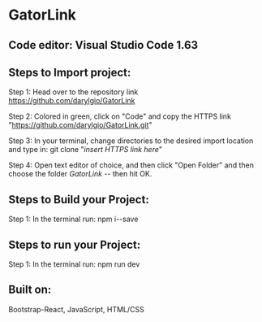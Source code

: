 # GatorLink

## Code editor: Visual Studio Code 1.63

## Steps to Import project:
Step 1: Head over to the repository link https://github.com/darylgio/GatorLink

Step 2: Colored in green, click on "Code" and copy the HTTPS link "https://github.com/darylgio/GatorLink.git"

Step 3: In your terminal, change directories to the desired import location and type in: git clone "*insert HTTPS link here*"

Step 4: Open text editor of choice, and then click "Open Folder" and then choose the folder *GatorLink* -- then hit OK.

## Steps to Build your Project:
Step 1: In the terminal run: npm i--save
 
## Steps to run your Project:
Step 1: In the terminal run: npm run dev

## Built on:
Bootstrap-React, JavaScript, HTML/CSS
